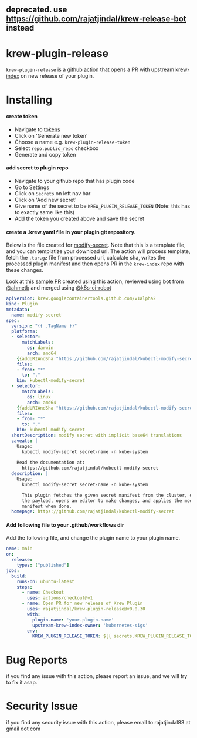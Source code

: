 ## deprecated. use https://github.com/rajatjindal/krew-release-bot instead

# krew-plugin-release

`krew-plugin-release` is a [github action](https://github.com/features/actions) that opens a PR with upstream [krew-index](https://github.com/kubernetes-sigs/krew-index) on new release of your plugin.

# Installing
#### create token
- Navigate to [tokens](https://github.com/settings/tokens)
- Click on 'Generate new token'
- Choose a name e.g. `krew-plugin-release-token`
- Select `repo.public_repo` checkbox
- Generate and copy token
#### add secret to plugin repo
- Navigate to your github repo that has plugin code
- Go to Settings
- Click on `Secrets` on left nav bar
- Click on 'Add new secret'
- Give name of the secret to be `KREW_PLUGIN_RELEASE_TOKEN` (Note: this has to exactly same like this)
- Add the token you created above and save the secret

#### create a .krew.yaml file in your plugin git repository. 
Below is the file created for [modify-secret](https://github.com/rajatjindal/kubectl-modify-secret). Note that this is a template file, and you can templatize your download uri. The action will process template, fetch the `.tar.gz` file from processed uri, calculate sha, writes the processed plugin manifest and then opens PR in the `krew-index` repo with these changes.

Look at this [sample PR](https://github.com/kubernetes-sigs/krew-index/pull/266) created using this action, reviewed using bot from [@ahmetb](https://github.com/ahmetb) and merged using [@k8s-ci-robot](https://github.com/k8s-ci-robot)

```yaml
apiVersion: krew.googlecontainertools.github.com/v1alpha2
kind: Plugin
metadata:
  name: modify-secret
spec:
  version: "{{ .TagName }}"
  platforms:
  - selector:
      matchLabels:
        os: darwin
        arch: amd64
    {{addURIAndSha "https://github.com/rajatjindal/kubectl-modify-secret/releases/download/{{ .TagName }}/darwin-amd64-{{ .TagName }}.tar.gz" .TagName }}
    files:
    - from: "*"
      to: "."
    bin: kubectl-modify-secret
  - selector:
      matchLabels:
        os: linux
        arch: amd64
    {{addURIAndSha "https://github.com/rajatjindal/kubectl-modify-secret/releases/download/{{ .TagName }}/linux-amd64-{{ .TagName }}.tar.gz" .TagName }}
    files:
    - from: "*"
      to: "."
    bin: kubectl-modify-secret
  shortDescription: modify secret with implicit base64 translations
  caveats: |
    Usage:
      kubectl modify-secret secret-name -n kube-system
    
    Read the documentation at:
      https://github.com/rajatjindal/kubectl-modify-secret
  description: |
    Usage:
      kubectl modify-secret secret-name -n kube-system

      This plugin fetches the given secret manifest from the cluster, decodes 
      the payload, opens an editor to make changes, and applies the modified 
      manifest when done.
  homepage: https://github.com/rajatjindal/kubectl-modify-secret
```

#### Add following file to your .github/workflows dir

Add the following file, and change the plugin name to your plugin name.

```yaml
name: main
on: 
  release: 
    types: ["published"]
jobs:
  build:
    runs-on: ubuntu-latest
    steps:
      - name: Checkout
        uses: actions/checkout@v1 
      - name: Open PR for new release of Krew Plugin
        uses: rajatjindal/krew-plugin-release@v0.0.30
        with:
          plugin-name: 'your-plugin-name'
          upstream-krew-index-owner: 'kubernetes-sigs'
        env:
          KREW_PLUGIN_RELEASE_TOKEN: ${{ secrets.KREW_PLUGIN_RELEASE_TOKEN }}
```

# Bug Reports

if you find any issue with this action, please report an issue, and we will try to fix it asap.

# Security Issue
if you find any security issue with this action, please email to rajatjindal83 at gmail dot com

